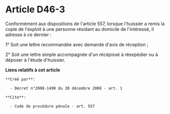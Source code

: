 # Article D46-3

Conformément aux dispositions de l'article 557, lorsque l'huissier a remis la copie de l'exploit à une personne résidant au
domicile de l'intéressé, il adresse à ce dernier : 

1° Soit une lettre recommandée avec demande d'avis de réception ; 

2° Soit une lettre simple accompagnée d'un récépissé à réexpédier ou à déposer à l'étude d'huissier.

**Liens relatifs à cet article**

	**Créé par**:

	  - Décret n°2008-1490 du 30 décembre 2008 - art. 1

	**Cite**:

	  - Code de procédure pénale - art. 557
